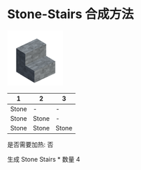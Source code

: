 # Stone-Stairs 合成方法

![Icon](Doc/Recipe/1575c5cb2c7d0294fb243066d2ea9317.png)

|1|2|3|
|----|-----|-----|
|Stone|-|-|
|Stone|Stone|-|
|Stone|Stone|Stone|

是否需要加热: 否

生成 Stone Stairs \* 数量 4
<br/> <br/> <br/> 

